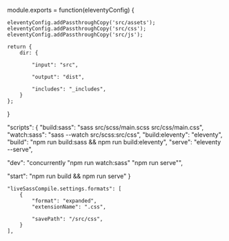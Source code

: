 <!-- in .eleventy.js -->
module.exports = function(eleventyConfig) {
    
    eleventyConfig.addPassthroughCopy('src/assets');
    eleventyConfig.addPassthroughCopy('src/css');
    eleventyConfig.addPassthroughCopy('src/js');
    
    return {
        dir: {
<!-- Contains files for development-->
            "input": "src",
<!-- Contains generated files for deployment -->
            "output": "dist",
<!-- Contains template files (nunjucks/.njk) -->
            "includes": "_includes",
        }
    };
}

<!-- in package.json: -->
"scripts": {
  "build:sass": "sass src/scss/main.scss src/css/main.css",
  "watch:sass": "sass --watch src/scss:src/css",
  "build:eleventy": "eleventy",
  "build": "npm run build:sass && npm run build:eleventy",
  "serve": "eleventy --serve",
<!-- npm package 'concurrently' used for cross-platform compatibility  -->
<!-- Without concurrently, would be '"dev": "npm run watch:sass & npm run serve"'.'&' used to run commands in parallel -->
  "dev": "concurrently \"npm run watch:sass\" \"npm run serve\"",
<!-- '&&' runs commands sequentially - no prblem cross-platform -->
  "start": "npm run build && npm run serve"
}

<!-- "build:sass" compiles SCSS to CSS once. Used both as part of the dev process and before running Eleventy for production builds.

"watch:sass" watches SCSS files for changes and compiles them to CSS automatically, intended for use during development.

"build:eleventy" explicitly defines running Eleventy's build process, useful for isolating this step if needed.

"build" combines SCSS compilation and Eleventy build steps, ensuring both your styles and static site are built from the latest files.

"serve" continues to serve your site with Eleventy, including live reloading.

"dev" runs both the SCSS watcher and Eleventy's server in parallel, using concurrently for compatibility across different operating systems.

"start" is designed to run the full build process and then serve the site, ideal for a quick start-up of your development environment or for testing the production build locally. -->



<!-- in settings.json: -->
    "liveSassCompile.settings.formats": [
        {
            "format": "expanded",
            "extensionName": ".css",
<!-- when storing in css folder within project root directory(instead of src), use "/css" as value for "savePath" -->            
            "savePath": "/src/css",
        }
    ],

